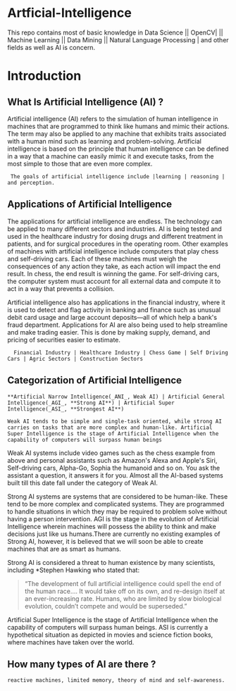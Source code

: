 # Artficial-Intelligence
This repo contains most of basic knowledge in Data Science || OpenCV| || Machine Learning || Data Mining || Natural Language Processing | 
and other fields as well as AI is concern.

# Introduction
## What Is Artificial Intelligence (AI) ?
Artificial intelligence (AI) refers to the simulation of human intelligence in machines that are programmed to think like humans and mimic their actions. The term  may also be applied to any machine that exhibits traits associated with a human mind such as learning and problem-solving. Artificial intelligence is based on the principle that human intelligence can be defined in a way that a machine can easily mimic it and execute tasks, from the most simple to those that are even more complex.

     The goals of artificial intelligence include |learning | reasoning | and perception.

## Applications of Artificial Intelligence
The applications for artificial intelligence are endless. The technology can be applied to many different sectors and industries. AI is being tested and used in    the healthcare industry for dosing drugs and different treatment in patients, and for surgical procedures in the operating room. Other examples of machines with    artificial intelligence include computers that play chess and self-driving cars. Each of these machines must weigh the consequences of any action they take, as    each action will impact the end result. In chess, the end result is winning the game. For self-driving cars, the computer system must account for all external      data and compute it to act in a way that prevents a collision.

Artificial intelligence also has applications in the financial industry, where it is used to detect and flag activity in banking and finance such as unusual        debit card usage and large account deposits—all of which help a bank's fraud department. Applications for AI are also being used to help streamline and make   trading easier. This is done by making supply, demand, and pricing of securities easier to estimate.
      
      Financial Industry | Healthcare Industry | Chess Game | Self Driving Cars | Agric Sectors | Construction Sectors

## Categorization of Artificial Intelligence
    **Artificial Narrow Intelligence(_ANI_, Weak AI) | Artificial General Intelligence(_AGI_, **Strong AI**) | Artificial Super Intelligence(_ASI_, **Strongest AI**) 
    
    Weak AI tends to be simple and single-task oriented, while strong AI carries on tasks that are more complex and human-like. Artificial Super Intelligence is the stage of Artificial Intelligence when the capability of computers will surpass human beings

Weak AI systems include video games such as the chess example from above and personal assistants such as Amazon's Alexa and Apple's Siri, Self-driving cars, Alpha-Go, Sophia the humanoid and so on. You ask the assistant a question, it answers it for you. Almost all the AI-based systems built till this date fall under the category of Weak AI.

Strong AI systems are systems that are considered to be human-like. These tend to be more complex and complicated systems. They are programmed to handle situations in which they may be required to problem solve without having a person intervention. AGI is the stage in the evolution of Artificial Intelligence wherein machines will possess the ability to think and make decisions just like us humans.There are currently no existing examples of Strong AI, however, it is believed that we will soon be able to create machines that are as smart as humans.

Strong AI is considered a threat to human existence by many scientists, including *Stephen Hawking who stated that:
>“The development of full artificial intelligence could spell the end of the human race…. It would take off on its own, and re-design itself at an ever-increasing rate. Humans, who are limited by slow biological evolution, couldn’t compete and would be superseded.”

Artificial Super Intelligence is the stage of Artificial Intelligence when the capability of computers will surpass human beings. ASI is currently a hypothetical situation as depicted in movies and science fiction books, where machines have taken over the world.

## How many types of AI are there ?
    reactive machines, limited memory, theory of mind and self-awareness.
 
 

